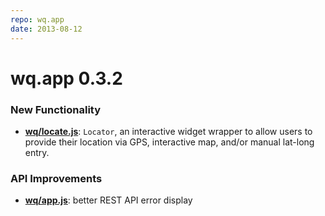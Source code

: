 ```yaml
---
repo: wq.app
date: 2013-08-12
---
```


# wq.app 0.3.2

### New Functionality
- **[wq/locate.js](http://wq.io/docs/locate-js)**:  `Locator`, an interactive widget wrapper to allow users to provide their location via GPS, interactive map, and/or manual lat-long entry.

### API Improvements
- **[wq/app.js](http://wq.io/docs/app-js)**: better REST API error display
